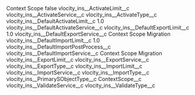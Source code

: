 <?xml version="1.0" encoding="UTF-8"?>
<CustomMetadata xmlns="http://soap.sforce.com/2006/04/metadata" xmlns:xsi="http://www.w3.org/2001/XMLSchema-instance" xmlns:xsd="http://www.w3.org/2001/XMLSchema">
    <label>Context Scope</label>
    <protected>false</protected>
    <values>
        <field>vlocity_ins__ActivateLimit__c</field>
        <value xsi:nil="true"/>
    </values>
    <values>
        <field>vlocity_ins__ActivateService__c</field>
        <value xsi:nil="true"/>
    </values>
    <values>
        <field>vlocity_ins__ActivateType__c</field>
        <value xsi:nil="true"/>
    </values>
    <values>
        <field>vlocity_ins__DefaultActivateLimit__c</field>
        <value xsi:type="xsd:double">1.0</value>
    </values>
    <values>
        <field>vlocity_ins__DefaultActivateService__c</field>
        <value xsi:nil="true"/>
    </values>
    <values>
        <field>vlocity_ins__DefaultExportLimit__c</field>
        <value xsi:type="xsd:double">1.0</value>
    </values>
    <values>
        <field>vlocity_ins__DefaultExportService__c</field>
        <value xsi:type="xsd:string">Context Scope Migration</value>
    </values>
    <values>
        <field>vlocity_ins__DefaultImportLimit__c</field>
        <value xsi:type="xsd:double">1.0</value>
    </values>
    <values>
        <field>vlocity_ins__DefaultImportPostProcess__c</field>
        <value xsi:nil="true"/>
    </values>
    <values>
        <field>vlocity_ins__DefaultImportService__c</field>
        <value xsi:type="xsd:string">Context Scope Migration</value>
    </values>
    <values>
        <field>vlocity_ins__ExportLimit__c</field>
        <value xsi:nil="true"/>
    </values>
    <values>
        <field>vlocity_ins__ExportService__c</field>
        <value xsi:nil="true"/>
    </values>
    <values>
        <field>vlocity_ins__ExportType__c</field>
        <value xsi:nil="true"/>
    </values>
    <values>
        <field>vlocity_ins__ImportLimit__c</field>
        <value xsi:nil="true"/>
    </values>
    <values>
        <field>vlocity_ins__ImportService__c</field>
        <value xsi:nil="true"/>
    </values>
    <values>
        <field>vlocity_ins__ImportType__c</field>
        <value xsi:nil="true"/>
    </values>
    <values>
        <field>vlocity_ins__PrimarySObjectType__c</field>
        <value xsi:type="xsd:string">ContextScope__c</value>
    </values>
    <values>
        <field>vlocity_ins__ValidateService__c</field>
        <value xsi:nil="true"/>
    </values>
    <values>
        <field>vlocity_ins__ValidateType__c</field>
        <value xsi:nil="true"/>
    </values>
</CustomMetadata>
